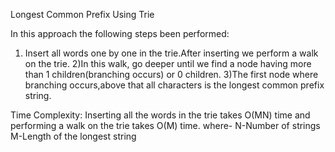 Longest Common Prefix Using Trie

In this approach the following steps been performed:
1) Insert all words one by one in the trie.After inserting we perform a walk on the trie.
2)In this walk, go deeper until we find a node having more than 1 children(branching occurs) or 0 children.
3)The first node where branching occurs,above that all characters is the longest common prefix string.

Time Complexity: 
Inserting all the words in the trie takes O(MN) time and performing a walk on the trie takes O(M) time.
where-
    N-Number of strings
    M-Length of the longest string

